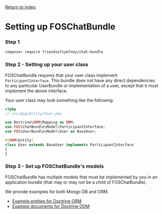 [Return to index][].

Setting up FOSChatBundle
===========================

### Step 1

```bash
composer require friendsofsymfony/chat-bundle
```

### Step 2 - Setting up your user class

FOSChatBundle requires that your user class implement `ParticipantInterface`. This
bundle does not have any direct dependencies to any particular UserBundle or
implementation of a user, except that it must implement the above interface.

Your user class may look something like the following:

```php
<?php
// src/App/Entity/User.php

use Doctrine\ORM\Mapping as ORM;
use FOS\ChatBundle\Model\ParticipantInterface;
use FOS\UserBundle\Model\User as BaseUser;

#[ORM\Entity]
class User extends BaseUser implements ParticipantInterface
{
}
```

### Step 3 - Set up FOSChatBundle's models

FOSChatBundle has multiple models that must be implemented by you in an application
bundle (that may or may not be a child of FOSChatBundle).

We provide examples for both Mongo DB and ORM.

- [Example entities for Doctrine ORM][]
- [Example documents for Doctrine ODM][]


[Example entities for Doctrine ORM]: 01a-orm-models.md
[Example documents for Doctrine ODM]: 01b-odm-models.md
[Return to index]: 00-index.md
[Using other UserBundles]: 99-using-other-user-bundles.md
